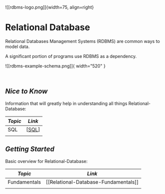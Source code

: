 ![[rdbms-logo.png]]{width=75, align=right}
<!---- Image: Logo, Width 75 --------->

# Relational Database
<!-- What? --------------------------->
Relational Databases Management Systems (RDBMS) are common ways to model data.

<!-- Why Should People Care? --------->
A significant portion of programs use RDBMS as a dependency.

<!---- Image: Screenshot, Width 520 -->

![[rdbms-example-schema.png]]{ width="520" }

<!-- How Does It Fit Into Process?  -->

<!---- Image: Diagram, Width 720 ----->

<br>

<!----------------------------------------------------------------------------->

## ***Nice to Know***
Information that will greatly help in understanding all things Relational-Database:

| *Topic*                         | *Link*                                      |
| ------------------------------- | -------------------------------------       |
| SQL                             | [[SQL]]                         |
|                                 |                                             |

<!----------------------------------------------------------------------------->

## ***Getting Started***
Basic overview for Relational-Database:

| *Topic*                         | *Link*                                     |
| ------------------------------- | ------------------------------------------ |
| Fundamentals                    | [[Relational-Database-Fundamentals]]       |
|                                 |                                            |

<!-- ## ***Deep Dive***
Specific information once fundamentals are understood:

| *Topic*                         | *Link*                                     |
| ------------------------------- | ------------------------------------------ |
| Common Terms & Definitions      | [[Relational-Database-Glossary]]                 |
| In Memory Encryption            | [[Relational-Database-In-Memory-Encryption]]     |
|                                 |                                            | -->

<!----------------------------------------------------------------------------->

<!-- ## ***Implementations***
Examples of *Relational-Database* in real world use.

| *Topic*                         | *Link*                                     |
| ------------------------------- | ------------------------------------------ |
| .NET                            | [[.NET]]                                   |
| Python                          | [[Python]]                                 |
|                                 |                                            | -->

<!----------------------------------------------------------------------------->

<!-- ## ***Common Questions***
Questions you may have:

| *Question*                           | *Answer*                              |
| ------------------------------------ | ------------------------------------- |
|                                      | [Answer](#inline-answer-1)            |
|                                      |                                       | -->

<!-- ## **Inline Answer 1** -->

<!----------------------------------------------------------------------------->

<!-- ## ***Related***
Topics related to Relational-Database:

| *Topic & Link*                       | *Why*                                 |
| ------------------------------------ | ------------------------------------- |
| [[Business-Analysis]]                | Business Analysis                     |
| [[SDLC]]                             | Software Development Life Cycle       |
|                                      |                                       | -->

<!----------------------------------------------------------------------------->




[//begin]: # "Autogenerated link references for markdown compatibility"
[SQL]: SQL.md "Overview: SQL"
[//end]: # "Autogenerated link references"
